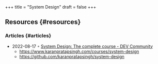 +++
title = "System Design"
draft = false
+++

## Resources {#resources}


### Articles {#articles}

-   2022-08-17 ◦ [System Design: The complete course - DEV Community](https://dev.to/karanpratapsingh/system-design-the-complete-course-10fo)
    -   <https://www.karanpratapsingh.com/courses/system-design>
    -   <https://github.com/karanpratapsingh/system-design>